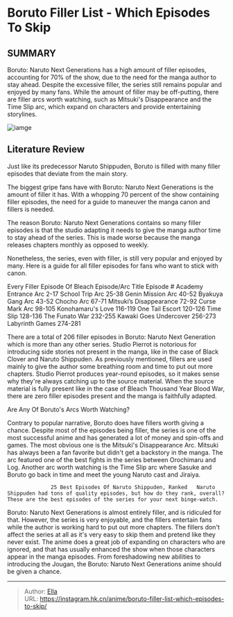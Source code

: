 # Boruto Filler List - Which Episodes To Skip


## SUMMARY 



  Boruto: Naruto Next Generations has a high amount of filler episodes, accounting for 70% of the show, due to the need for the manga author to stay ahead.   Despite the excessive filler, the series still remains popular and enjoyed by many fans.   While the amount of filler may be off-putting, there are filler arcs worth watching, such as Mitsuki&#39;s Disappearance and the Time Slip arc, which expand on characters and provide entertaining storylines.  

![iamge](https://static1.srcdn.com/wordpress/wp-content/uploads/2023/10/boruto.jpg)

## Literature Review

Just like its predecessor Naruto Shippuden, Boruto is filled with many filler episodes that deviate from the main story.




The biggest gripe fans have with Boruto: Naruto Next Generations is the amount of filler it has. With a whopping 70 percent of the show containing filler episodes, the need for a guide to maneuver the manga canon and fillers is needed.




The reason Boruto: Naruto Next Generations contains so many filler episodes is that the studio adapting it needs to give the manga author time to stay ahead of the series. This is made worse because the manga releases chapters monthly as opposed to weekly.

          

Nonetheless, the series, even with filler, is still very popular and enjoyed by many. Here is a guide for all filler episodes for fans who want to stick with canon.


 Every Filler Episode Of Bleach 
 Episode/Arc Title  Episode #   Academy Entrance Arc  2-17   School Trip Arc  25-38   Genin Mission Arc  40-52   Byakuya Gang Arc  43-52   Chocho Arc  67-71   Mitsuki’s Disappearance  72-92   Curse Mark Arc  98-105   Konohamaru&#39;s Love  116-119   One Tail Escort  120-126   Time Slip  128-136   The Funato War  232-255   Kawaki Goes Undercover  256-273   Labyrinth Games  274-281   






There are a total of 206 filler episodes in Boruto: Naruto Next Generation which is more than any other series. Studio Pierrot is notorious for introducing side stories not present in the manga, like in the case of Black Clover and Naruto Shippuden. As previously mentioned, fillers are used mainly to give the author some breathing room and time to put out more chapters. Studio Pierrot produces year-round episodes, so it makes sense why they&#39;re always catching up to the source material. When the source material is fully present like in the case of Bleach Thousand Year Blood War, there are zero filler episodes present and the manga is faithfully adapted.



 Are Any Of Boruto&#39;s Arcs Worth Watching? 
          

Contrary to popular narrative, Boruto does have fillers worth giving a chance. Despite most of the episodes being filler, the series is one of the most successful anime and has generated a lot of money and spin-offs and games. The most obvious one is the Mitsuki&#39;s Disappearance Arc. Mitsuki has always been a fan favorite but didn&#39;t get a backstory in the manga. The arc featured one of the best fights in the series between Orochimaru and Log. Another arc worth watching is the Time Slip arc where Sasuke and Boruto go back in time and meet the young Naruto cast and Jiraiya.




                  25 Best Episodes Of Naruto Shippuden, Ranked   Naruto Shippuden had tons of quality episodes, but how do they rank, overall? These are the best episodes of the series for your next binge-watch.   

Boruto: Naruto Next Generations is almost entirely filler, and is ridiculed for that. However, the series is very enjoyable, and the fillers entertain fans while the author is working hard to put out more chapters. The fillers don&#39;t affect the series at all as it&#39;s very easy to skip them and pretend like they never exist. The anime does a great job of expanding on characters who are ignored, and that has usually enhanced the show when those characters appear in the manga episodes. From foreshadowing new abilities to introducing the Jougan, the Boruto: Naruto Next Generations anime should be given a chance.



---

> Author: [Ella](https://instagram.hk.cn/)  
> URL: https://instagram.hk.cn/anime/boruto-filler-list-which-episodes-to-skip/  

